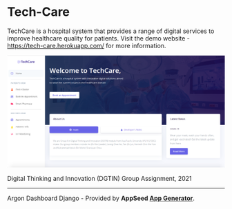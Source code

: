# Tech-Care

TechCare is a hospital system that provides a range of digital services to improve healthcare quality for patients. Visit the demo website - https://tech-care.herokuapp.com/ for more information.



![TechCare](./TechCare.png)

Digital Thinking and Innovation (DGTIN) Group Assignment, 2021

---
Argon Dashboard Django - Provided by **AppSeed [App Generator](https://appseed.us/app-generator)**.
